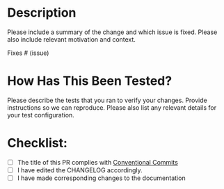 # Description

Please include a summary of the change and which issue is fixed. Please also include relevant motivation and context. 

Fixes # (issue)

# How Has This Been Tested?

Please describe the tests that you ran to verify your changes. Provide instructions so we can reproduce. Please also list any relevant details for your test configuration.

# Checklist:

- [ ] The title of this PR complies with [Conventional Commits](https://www.conventionalcommits.org/en/v1.0.0/)
- [ ] I have edited the CHANGELOG accordingly.
- [ ] I have made corresponding changes to the documentation
